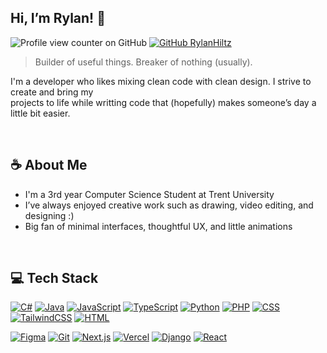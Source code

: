 ## Hi, I’m Rylan! 👋 
![Profile view counter on GitHub](https://komarev.com/ghpvc/?username=rylanhiltz)
[![GitHub RylanHiltz](https://img.shields.io/github/followers/RylanHiltz?label=follow&style=social)](https://github.com/RylanHiltz)&nbsp;
 
> Builder of useful things. Breaker of nothing (usually).

I'm a developer who likes mixing clean code with clean design. I strive to create and bring my 
<br>
projects to life  while writting code that (hopefully) makes someone’s day a little bit easier. 

<br>

## ☕ About Me
- I'm a 3rd year Computer Science Student at Trent University
- I’ve always enjoyed creative work such as drawing, video editing, and designing :)
- Big fan of minimal interfaces, thoughtful UX, and little animations 

<br>

## 💻 Tech Stack
[![C#](https://custom-icon-badges.demolab.com/badge/C%23-%23239120.svg?logo=cshrp&logoColor=white)](#)
[![Java](https://img.shields.io/badge/Java-%23ED8B00.svg?logo=openjdk&logoColor=white)](#)
[![JavaScript](https://img.shields.io/badge/JavaScript-F7DF1E?logo=javascript&logoColor=000)](#)
[![TypeScript](https://img.shields.io/badge/TypeScript-3178C6?logo=typescript&logoColor=fff)](#)
[![Python](https://img.shields.io/badge/Python-3776AB?logo=python&logoColor=fff)](#)
[![PHP](https://img.shields.io/badge/php-%23777BB4.svg?&logo=php&logoColor=white)](#)
[![CSS](https://img.shields.io/badge/CSS-1572B6?logo=css3&logoColor=fff)](#)
[![TailwindCSS](https://img.shields.io/badge/Tailwind%20CSS-%2338B2AC.svg?logo=tailwind-css&logoColor=white)](#)
[![HTML](https://img.shields.io/badge/HTML-%23E34F26.svg?logo=html5&logoColor=white)](#)

[![Figma](https://img.shields.io/badge/Figma-F24E1E?logo=figma&logoColor=white)](#)
[![Git](https://img.shields.io/badge/Git-F05032?logo=git&logoColor=fff)](#)
[![Next.js](https://img.shields.io/badge/Next.js-black?logo=next.js&logoColor=white)](#)
[![Vercel](https://img.shields.io/badge/Vercel-%23000000.svg?logo=vercel&logoColor=white)](#)
[![Django](https://img.shields.io/badge/Django-%23092E20.svg?logo=django&logoColor=white)](#)
[![React](https://img.shields.io/badge/React-%2320232a.svg?logo=react&logoColor=%2361DAFB)](#)

<br>
